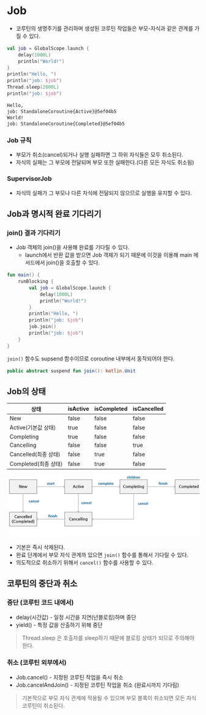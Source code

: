 # Job
- 코루틴의 생명주기를 관리하며 생성된 코루틴 작업들은 부모-자식과 같은 관계를 가질 수 있다.
```kotlin
val job = GlobalScope.launch {
    delay(1000L)
    println("World!")
}
println("Hello, ")
println("job: $job")
Thread.sleep(2000L)
println("job: $job")
```
```
Hello, 
job: StandaloneCoroutine{Active}@5ef04b5
World!
job: StandaloneCoroutine{Completed}@5ef04b5
```

### Job 규칙
- 부모가 취소(cancel)되거나 실행 실패하면 그 하위 자식들은 모두 취소된다.
- 자식의 실패는 그 부모에 전달되며 부모 또한 실패한다.(다른 모든 자식도 취소됨)

### SupervisorJob
- 자식의 실패가 그 부모나 다른 자식에 전달되지 않으므로 실행을 유지할 수 있다.

## Job과 명시적 완료 기다리기
### join() 결과 기다리기
- Job 객체의 join()을 사용해 완료를 기다릴 수 있다.
    - launch에서 반환 값을 받으면 Job 객체가 되기 때문에 이것을 이용해 main 메서드에서 join()을 호출할 수 있다.

```kotlin
fun main() {
    runBlocking {
        val job = GlobalScope.launch {
            delay(1000L)
            println("World!")
        }
        println("Hello, ")
        println("job: $job")
        job.join()
        println("job: $job")
    }
}
```

`join()` 함수도 supsend 함수이므로 coroutine 내부에서 동작되어야 한다.
```kotlin
public abstract suspend fun join(): kotlin.Unit
```

## Job의 상태
|상태|isActive|isCompleted|isCancelled|
|-|-|-|-|
|New|false|false|false|
|Active(기본값 상태)|true|false|false|
|Completing|true|false|false|
|Cancelling|false|false|true|
|Cancelled(최종 상태)|false|true|false|
|Completed(최종 상태)|false|true|false|

![Alt text](/참조/Job상태.png)

- 기본은 즉시 삭제된다.
- 완료 단계에서 부모 자식 관계까 있으면 `join()` 함수를 통해서 기다릴 수 있다.
- 의도적으로 취소하기 위해서 `cancel()` 함수를 사용할 수 있다.

## 코루틴의 중단과 취소
### 중단 (코루틴 코드 내에서)
- delay(시간값) - 일정 시간을 지연(넌블로킹)하며 중단
- yield() - 특정 값을 산출하기 위해 중단

> Thread.sleep 은 호출자를 sleep하기 때문에 블로킹 상태가 되므로 주의해야 한다.

### 취소 (코루틴 외부에서)
- Job.cancel() - 지정된 코루틴 작업을 즉시 취소
- Job.cancelAndJoin() - 지정된 코루틴 작업을 취소 (완료시까지 기다림)

> 기본적으로 부모 자식 관계에 적용될 수 있으며 부모 블록이 취소되면 모든 자식 코루틴이 취소된다.

